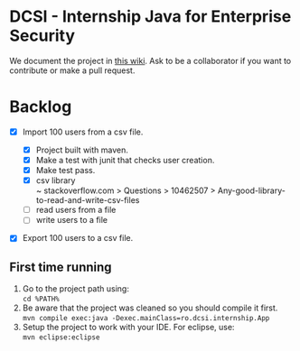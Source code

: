 # DCSI - Internship Java for Enterprise Security

We document the project in [this wiki](https://github.com/raisercostin/dcsi/wiki).
Ask to be a collaborator if you want to contribute or make a pull request.

# Backlog

- [x] Import 100 users from a csv file.

    - [x] Project built with maven.
    - [x] Make a test with junit that checks user creation.
    - [x] Make test pass.
    - [x] csv library  
        ~ stackoverflow.com > Questions > 10462507 > Any-good-library-to-read-and-write-csv-files
    - [ ] read users from a file
	- [ ] write users to a file

- [x] Export 100 users to a csv file.
## First time running
1. Go to the project path using:  
`cd %PATH%`
2. Be aware that the project was cleaned so you should compile it first.  
`mvn compile exec:java -Dexec.mainClass=ro.dcsi.internship.App`
3. Setup the project to work with your IDE. For eclipse, use:  
`mvn eclipse:eclipse`


